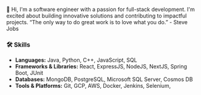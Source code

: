 👋 Hi, I'm a software engineer with a passion for full-stack development. I'm excited about building innovative solutions and contributing to impactful projects.
“The only way to do great work is to love what you do.” - Steve Jobs
### 🛠️ Skills
- **Languages:** Java, Python, C++, JavaScript, SQL
- **Frameworks & Libraries:** React, ExpressJS, NodeJS, NextJS, Spring Boot, JUnit
- **Databases:** MongoDB, PostgreSQL, Microsoft SQL Server, Cosmos DB
- **Tools & Platforms:** Git, GCP, AWS, Docker, Jenkins, Selenium,

<!---
vaibjain11/vaibjain11 is a ✨ special ✨ repository because its `README.md` (this file) appears on your GitHub profile.
You can click the Preview link to take a look at your changes.
--->
